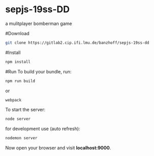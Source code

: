# sepjs-19ss-DD
a mulitplayer bomberman game

#Download
```bash
git clone https://gitlab2.cip.ifi.lmu.de/banzhoff/sepjs-19ss-dd
```

#Install
```bash
npm install
```

#Run
To build your bundle, run:
```bash
npm run build
```
or
```bash
webpack
```

To start the server:
```bash
node server
```
for development use (auto refresh):
```bash
nodemon server
```


Now open your browser and visit **localhost:9000**.
